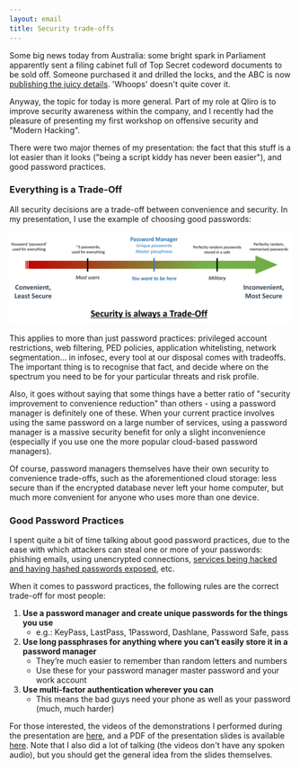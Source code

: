 ```yaml
---
layout: email
title: Security trade-offs
---
```


Some big news today from Australia: some bright spark in Parliament apparently sent a filing cabinet full of Top Secret codeword documents to be sold off. Someone purchased it and drilled the locks, and the ABC is now [publishing the juicy details](http://mobile.abc.net.au/news/2018-01-31/cabinet-files-reveal-inner-government-decisions/). 'Whoops' doesn't quite cover it.

Anyway, the topic for today is more general. Part of my role at Qliro is to improve security awareness within the company, and I recently had the pleasure of presenting my first workshop on offensive security and "Modern Hacking".

There were two major themes of my presentation: the fact that this stuff is a lot easier than it looks ("being a script kiddy has never been easier"), and good password practices.


### Everything is a Trade-Off 

All security decisions are a trade-off between convenience and security. In my presentation, I use the example of choosing good passwords:

![Security is always a trade-off](/images/security-trade-off.png)

This applies to more than just password practices: privileged account restrictions, web filtering, PED policies, application whitelisting, network segmentation... in infosec, every tool at our disposal comes with tradeoffs. The important thing is to recognise that fact, and decide where on the spectrum you need to be for your particular threats and risk profile. 

Also, it goes without saying that some things have a better ratio of "security improvement to convenience reduction" than others - using a password manager is definitely one of these. When your current practice involves using the same password on a large number of services, using a password manager is a massive security benefit for only a slight inconvenience (especially if you use one the more popular cloud-based password managers).

Of course, password managers themselves have their own security to convenience trade-offs, such as the aforementioned cloud storage: less secure than if the encrypted database never left your home computer, but much more convenient for anyone who uses more than one device.


### Good Password Practices 

I spent quite a bit of time talking about good password practices, due to the ease with which attackers can steal one or more of your passwords: phishing emails, using unencrypted connections, [services being hacked and having hashed passwords exposed](https://haveibeenpwned.com/), etc.

When it comes to password practices, the following rules are the correct trade-off for most people:

1. **Use a password manager and create unique passwords for the things you use**
    - e.g.: KeyPass, LastPass, 1Password, Dashlane, Password Safe, pass
2. **Use long passphrases for anything where you can’t easily store it in a password manager**
    - They’re much easier to remember than random letters and numbers
    - Use these for your password manager master password and your work account
3. **Use multi-factor authentication wherever you can**
    - This means the bad guys need your phone as well as your password (much, much harder)

For those interested, the videos of the demonstrations I performed during the presentation are [here](https://www.youtube.com/playlist?list=PLosuAlDEwv--4orzBUVy-TzLzxMDK3TKI), and a PDF of the presentation slides is available [here](https://www.dropbox.com/s/0oqp2kzvhgt648n/Qliro%20Academy%20-%20Introduction%20to%20Modern%20Hacking.pdf?dl=0). Note that I also did a lot of talking (the videos don't have any spoken audio), but you should get the general idea from the slides themselves.